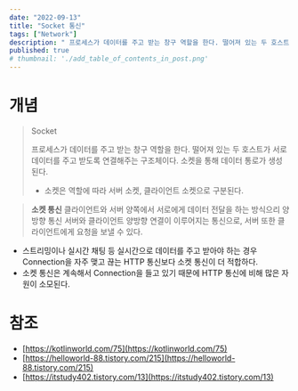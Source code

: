 ```yaml
---
date: "2022-09-13"
title: "Socket 통신"
tags: ["Network"]
description: " 프로세스가 데이터를 주고 받는 창구 역할을 한다. 떨어져 있는 두 호스트가 서로 데이터를 주고 받도록 연결해주는 구조체"
published: true
# thumbnail: './add_table_of_contents_in_post.png'
---
```


# 개념

> Socket
>
> 프로세스가 데이터를 주고 받는 창구 역할을 한다. 떨어져 있는 두 호스트가 서로 데이터를 주고 받도록 연결해주는 구조체이다.
> 소켓을 통해 데이터 통로가 생성된다.
>
> - 소켓은 역할에 따라 서버 소켓, 클라이언트 소켓으로 구분된다.

> **소켓 통신**
> 클라이언트와 서버 양쪽에서 서로에게 데이터 전달을 하는 방식으리 양방향 통신
> 서버와 클라이언트 양방향 연결이 이루어지는 통신으로, 서버 또한 클라이언트에게 요청을 보낼 수 있다.

- 스트리밍이나 실시간 채팅 등 실시간으로 데이터를 주고 받아야 하는 경우 Connection을 자주 맺고 끊는 HTTP 통신보다 소켓 통신이 더 적합하다.
- 소켓 통신은 계속해서 Connection을 들고 있기 때문에 HTTP 통신에 비해 많은 자원이 소모된다.

# 참조

- [https://kotlinworld.com/75](https://kotlinworld.com/75)
- [https://helloworld-88.tistory.com/215](https://helloworld-88.tistory.com/215)
- [https://itstudy402.tistory.com/13](https://itstudy402.tistory.com/13)
